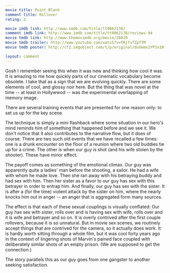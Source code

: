 ```yaml
---
movie title: Point Blank
comment title: Rollover
rating: 2

movie imdb link: http://www.imdb.com/title/tt0062138/
comment imdb link: http://www.imdb.com/title/tt0062138/reviews-94
movie tmdb link: http://www.themoviedb.org/movie/26039
movie tmdb trailer: http://www.youtube.com/watch?v=TRj7sTZpf7M
movie tmdb poster: http://cf2.imgobject.com/t/p/original/duUwmx2YP3x10tV4BmjWncB0NAH.jpg

layout: comment
---
```


Gosh I remember seeing this when it was new and thinking how cool it was. It is amazing to me how quickly parts of our cinematic vocabulary become obsolete. I take that as a sign that we are evolving quickly. There are some elements of cool, and glossy noir here. But the thing that was novel at the time -- at least in Hollywwod -- was the experimental overlapping of memory image. 

There are several training events that are presented for one reason only: to set us up for the key scene.

The technique is simply a mini flashback where some situation in our hero's mind reminds him of something that happened before and we see it. We don't notice that it also contributes to the narrative flow, but it does of course. There are two such old events that we have recalled a few times: one is a drunk encounter on the floor of a reunion where two old buddies tie up for a crime. The other is when our guy is shot (and his wife stolen by the shooter). These have minor effect.

The payoff comes as something of the emotional climax. Our guy was apparently quite a ladies' man before the shooting, a sailor. He had a wife with whom he made love. Then she ran away with his betraying buddy and had sex with him. Then her sister as a favor to our guy has sex with this betrayer in order to entrap him. And finally, our guy has sex with the sister. It is after a (for the time) violent attack by the sister on him, where the nearly knocks him out in anger -- an anger that is aggregated form many sources.

The effect is that each of these sexual couplings is visually conflated: Our guy has sex with sister, rolls over and is having sex with wife, rolls over and it is wife and betrayer and so on. It is overly contrived after the first couple rollovers, because it is so unnatural. But in movie sex scenes, we routinely accept things that are contrived for the camera, so it actually does work. It is hardly worth sitting through a whole film, but it was cool forty years ago in the context of lingering shots of Marvin's pained face coupled with deliberately similar shots of an empty prison. (We are supposed to get the connection.)

The story parallels this as our guy goes from one gangster to another seeking satisfaction.